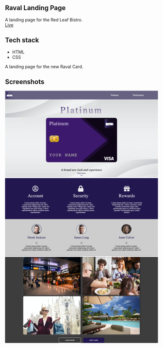 ## Raval Landing Page
A landing page for the Red Leaf Bistro.
<br /> [Live](https://dmc09.github.io/Raval-Landing/)

## Tech stack
* HTML
* CSS


A landing page for the new Raval Card.


## Screenshots


<img src="https://github.com/DMC09/Raval-Landing/blob/main/img/Screenshot_1.png" alt="Homepage" width="600"/>
<img src="https://github.com/DMC09/Raval-Landing/blob/main/img/Screenshot_2.png" alt="Features" width="600"/>
<img src="https://github.com/DMC09/Raval-Landing/blob/main/img/Screenshot_3.png" alt="Testimonies" width="600"/>
